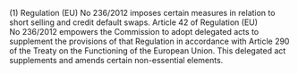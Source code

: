 (1) Regulation (EU) No 236/2012 imposes certain measures in relation to short selling and credit default swaps. Article 42 of Regulation (EU) No 236/2012 empowers the Commission to adopt delegated acts to supplement the provisions of that Regulation in accordance with Article 290 of the Treaty on the Functioning of the European Union. This delegated act supplements and amends certain non-essential elements.